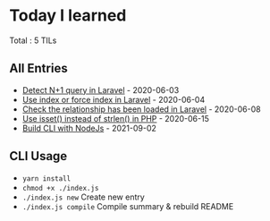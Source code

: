 
# Today I learned
Total : 5 TILs
## All Entries
- [Detect N+1 query in Laravel](./entries/2020_06_03_detect_n+1_query_in_laravel.md) - 2020-06-03
- [Use index or force index in Laravel](./entries/2020_06_04_use_index_or_force_index_in_laravel.md) - 2020-06-04
- [Check the relationship has been loaded in Laravel](./entries/2020_06_08_check_the_relationship_has_been_loaded_in_laravel.md) - 2020-06-08
- [Use isset() instead of strlen() in PHP](./entries/2020_06_15_use_isset_instead_of_strlen_in_php.md) - 2020-06-15
- [Build CLI with NodeJs](./entries/2021_09_02_build_cli_with_nodejs.md) - 2021-09-02
## CLI Usage
- `yarn install`
- `chmod +x ./index.js`
- `./index.js new` Create new entry
- `./index.js compile` Compile summary & rebuild README
